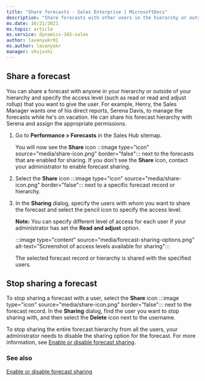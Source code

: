 ```yaml
---
title: "Share forecasts - Sales Enterprise | MicrosoftDocs"
description: "Share forecasts with other users in the hierarchy or outside the hierarchy with a specific access permission."
ms.date: 10/21/2021
ms.topic: article
ms.service: dynamics-365-sales
author: lavanyakr01
ms.author: lavanyakr
manager: shujoshi
---
```


## Share a forecast

You can share a forecast with anyone in your hierarchy or outside of your hierarchy and specify the access level (such as read or read and adjust rollup) that you want to give the user. For example, Henry, the Sales Manager wants one of his direct reports, Serena Davis, to manage the forecasts while he's on vacation. He can share his forecast hierarchy with Serena and assign the appropriate permissions.

1.  Go to **Performance &gt; Forecasts** in the Sales Hub sitemap.

    You will now see the **Share** icon :::image type="icon" source="media/share-icon.png" border="false"::: next to the forecasts that are enabled for sharing. If you don't see the **Share** icon, contact your administrator to enable forecast sharing.

2.  Select the **Share** icon :::image type="icon" source="media/share-icon.png" border="false"::: next to a specific forecast record or hierarchy. 

3.  In the **Sharing** dialog, specify the users with whom you want to share the forecast and select the pencil icon to specify the access level.

    **Note:** You can specify different level of access for each user if your administrator has set the **Read and adjust** option.
    
    :::image type="content" source="media/forecast-sharing-options.png" alt-text="Screenshot of access levels available for sharing":::

    The selected forecast record or hierarchy is shared with the specified users.

## Stop sharing a forecast

To stop sharing a forecast with a user, select the **Share** icon :::image type="icon" source="media/share-icon.png" border="false"::: next to the forecast record. In the **Sharing** dialog, find the user you want to stop sharing with, and then select the **Delete** icon next to the username. 

To stop sharing the entire forecast hierarchy from all the users, your administrator needs to disable the sharing option for the forecast. For more information, see [Enable or disable forecast sharing](provide-permissions-forecast.md#enable-or-disable-forecast-sharing).

### See also
[Enable or disable forecast sharing](provide-permissions-forecast.md#enable-or-disable-forecast-sharing)